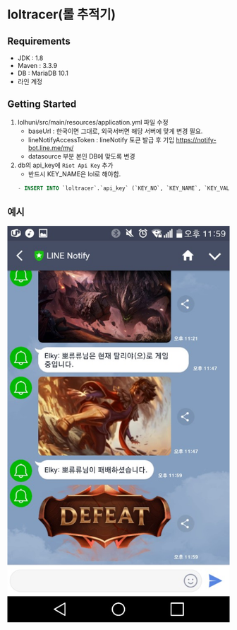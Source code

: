 # loltracer(롤 추적기)

## Requirements

- JDK : 1.8
- Maven : 3.3.9
- DB : MariaDB 10.1
- 라인 계정

## Getting Started
1. lolhuni/src/main/resources/application.yml 파일 수정
    - baseUrl : 한국이면 그대로, 외국서버면 해당 서버에 맞게 변경 필요.
    - lineNotifyAccessToken : lineNotify 토큰 발급 후 기입 <https://notify-bot.line.me/my/>
    - datasource 부분 본인 DB에 맞도록 변경
2. db의 api_key에 `Riot Api Key` 추가
    - 반드시 KEY_NAME은 lol로 해야함.
    ```sql
    - INSERT INTO `loltracer`.`api_key` (`KEY_NO`, `KEY_NAME`, `KEY_VALUE`) VALUES ('1515', 'lol', 'apiKey');
    ```

## 예시
![](./assets/example.jpg)
